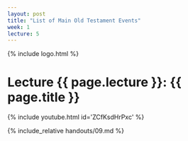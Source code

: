 ```yaml
---
layout: post
title: "List of Main Old Testament Events"
week: 1
lecture: 5
---
```


{% include logo.html %}

# Lecture {{ page.lecture }}: {{ page.title }}

{% include youtube.html id='ZCfKsdHrPxc' %}

{% include_relative handouts/09.md %}
